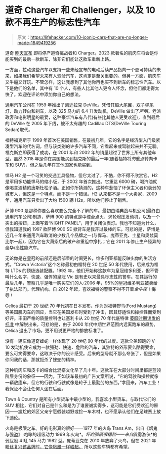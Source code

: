 # 道奇 Charger 和 Challenger，以及 10 款不再生产的标志性汽车

> 原文：<https://lifehacker.com/10-iconic-cars-that-are-no-longer-made-1849419256>

道奇 [昨天宣布](https://jalopnik.com/the-dodge-challenger-and-charger-are-going-out-with-a-b-1849416543) 即将停产道奇挑战者和 Charger。2023 款著名的肌肉车将会是你能买到的最后一款新车，除非它们能让这款车重新上路。

一方面，拉动这些汽车以支持一些未经宣布的电动后续产品指向一个更可持续的未来，如果我们希望未来有人驾驶汽车，这肯定是至关重要的。但另一方面，肌肉车又牛逼又好玩。不管怎样，这让我想到了其他你再也买不到新车的标志性汽车。以下是他们的名单，其中有 10 个人，有些人比其他人更令人怀念，但他们都走得太快了。欢迎在评论中添加你自己的想法。

通用汽车公司在 1959 年推出了凯迪拉克 DeVille。凭借其超大尾翼，双子弹尾灯，动力转向和刹车，以及 325 马力的 6.4 升发动机，DeVille 做出了*声明*。老派政客和电影明星的最爱，这种豪华汽车有八代(有些比其他人更受欢迎)，直到最后的 DeVille 在 2005 年下线，被不太有趣的 Cadillac DTS(DeVille Touring Sedan)取代。

福特福克斯于 1999 年首次在美国销售，在最初几年，它的名字是经济型入门级紧凑型汽车的代名词，但与该类别的许多汽车不同，它看起来或驾驶起来并不无聊。福克斯立即获得了成功，在 2001 年和 2002 年的销量超过了世界上所有其他车型。虽然 2018 年是你在美国能买到福克斯的最后一年(随着福特将*的*重点转向卡车和 SUV)，但之后几年在其他国家也能买到。

悍马 H2 是一个可笑的交通工具怪物，但它太过了，不酷，你不得不欣赏它。H2 是军用多功能悍马的缩小版，于 2002 年首次推出。它重达 6000 磅，喝汽油就像喝含酒精的唐斯杜松子酒。正如你所猜测的，这种车惹恼了环保主义者和衰弱的城市人，但这是一个特点，而不是一个错误。H2 从来都不是一个大卖家，2009 年，通用汽车只卖出了大约 1500 辆 H2s，所以他们停止了销售。

萨博 900 是那种你要么喜欢要么完全不了解的车。最初由瑞典战斗机公司(最终由通用汽车公司)制造，萨博 900 的特点是中控台点火，涡轮增压发动机，以及一个突出的按钮，上面写着“NIGHT PANEL”，用于关闭仪表灯。我也不知道为什么，但我知道我的 1997 款萨博 900 SE 掀背车是我开过最棒的车。可悲的是，萨博是近几十年来通用汽车取消的少数几个品牌之一(与悍马、庞蒂亚克、土星和奥兹莫比尔一起)，因为它在大萧条后的破产和重组中挣扎；它在 2011 年停止生产怪异的豪华/高性能汽车。

无论你是在皇冠的前部还是后部呆的时间更长，维多利亚都能反映出你的生活方式。“Crown Victoria”这个名称最初由福特在 20 世纪 50 年代使用，后来成为福特 LTDs 的顶级选装配置。1992 年，他们开始称这款车为皇冠维多利亚，但不管叫什么名字，快速、强悍的皇冠 Vic 是有史以来最具标志性的警车。在其运行的最后几年，警察几乎是唯一购买它们的人:2006 年，95%的皇冠维多利亚被卖给了执法部门。代理机构。自 2012 年起，喜欢福特的警察不得不开着*金牛座*！侮辱！

Celica 最初于 20 世纪 70 年代初在日本发布，作为对福特野马(Ford Mustang)等美国肌肉车的回应，当它在美国发布时受到了冲击，因其舒适性和操控性而受到好评。丰田严格的质量控制也让塞利卡从 20 世纪 70 年代底特律 [萎靡时期诱发的标准](https://jalopnik.com/these-two-ads-show-why-the-malaise-era-was-never-necess-1478545905) 中解脱出来。可悲的是，由于 2000 年代中期世界范围内远离跑车的趋势，Celica 退出了市场，更不用说更严格的排放标准了。

没有一辆车像道奇蝰蛇一样体现了 20 世纪 90 年代的过度。这款全美超跑的 V-10 发动机使它成为一款强劲、快速、危险的汽车，其独特的外形要么酷得要命，要么可笑得要命，这取决于你的设计感受。后来的型号就不那么夸张了，但是如果你问我的话，那就扼杀了蝰蛇的精神。

这种肌肉车和皮卡的结合比混搭文化早了几十年。这款车在大部分时间里都是蓝领阶层身份的象征——因为，正如该车最初的广告文案所说，“它的驾驶和操控就像一辆敞篷车，但它的行驶和行驶就像是轮子上最勤劳的东西。”拿回来，汽车工业！我保证不会让任何人坐在后面。

Town & Country 是所有小型货车中最小型的，我喜欢小型货车。与取代它们的 SUV 相比，它们对自己是什么和是为了谁要诚实得多，这可能是它们受欢迎的原因——尴尬的郊区父亲宁愿假装越野或捡一车木材，也不愿承认他们在足球赛上放下迪伦。

火鸟是极限之车。好的电影真的很好——1977 年的火鸟 Trans Am，出自《烟鬼与强盗》;咆哮的超级动力 1969 年火鸟*。*坏的那辆很糟糕*——*来自*霹雳游侠*的弱屁股 4 缸 145 马力 1982 型。庞蒂亚克在 2010 年放弃了火鸟，但在 2021 年 [粉丝复兴该品牌时，它像凤凰一样崛起。](https://www.hotcars.com/facts-we-learned-about-2021-pontiac-trans-am-firebird/) 所以这些车辆都有希望。